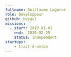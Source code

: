 ```yaml
---
fullname: Guillaume Lagorce
role: Développeur
github: heygul
missions:
  - start: 2019-01-01
    end:  2020-02-29
    status: independent
startups:
    - trait-d-union
---
```

